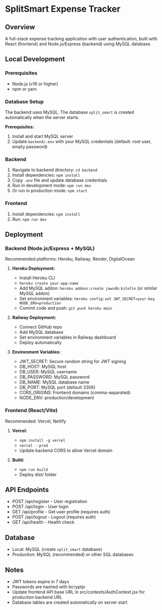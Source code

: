 # SplitSmart Expense Tracker

## Overview
A full-stack expense tracking application with user authentication, built with React (frontend) and Node.js/Express (backend) using MySQL database.

## Local Development

### Prerequisites
- Node.js (v16 or higher)
- npm or yarn

### Database Setup
The backend uses MySQL. The database `split_smart` is created automatically when the server starts.

**Prerequisites:**
1. Install and start MySQL server
2. Update `backend/.env` with your MySQL credentials (default: root user, empty password)

### Backend
1. Navigate to backend directory: `cd backend`
2. Install dependencies: `npm install`
3. Copy `.env` file and update database credentials
4. Run in development mode: `npm run dev`
5. Or run in production mode: `npm start`

### Frontend
1. Install dependencies: `npm install`
2. Run: `npm run dev`

## Deployment

### Backend (Node.js/Express + MySQL)
Recommended platforms: Heroku, Railway, Render, DigitalOcean

1. **Heroku Deployment:**
   - Install Heroku CLI
   - `heroku create your-app-name`
   - Add MySQL addon: `heroku addons:create jawsdb:kitefin` (or similar MySQL addon)
   - Set environment variables: `heroku config:set JWT_SECRET=your-key NODE_ENV=production`
   - Commit code and push: `git push heroku main`

2. **Railway Deployment:**
   - Connect GitHub repo
   - Add MySQL database
   - Set environment variables in Railway dashboard
   - Deploy automatically

3. **Environment Variables:**
   - JWT_SECRET: Secure random string for JWT signing
   - DB_HOST: MySQL host
   - DB_USER: MySQL username
   - DB_PASSWORD: MySQL password
   - DB_NAME: MySQL database name
   - DB_PORT: MySQL port (default 3306)
   - CORS_ORIGINS: Frontend domains (comma-separated)
   - NODE_ENV: production/development

### Frontend (React/Vite)
Recommended: Vercel, Netlify

1. **Vercel:**
   - `npm install -g vercel`
   - `vercel --prod`
   - Update backend CORS to allow Vercel domain

2. **Build:**
   - `npm run build`
   - Deploy dist/ folder

## API Endpoints
- POST /api/register - User registration
- POST /api/login - User login
- GET /api/profile - Get user profile (requires auth)
- POST /api/logout - Logout (requires auth)
- GET /api/health - Health check

## Database
- Local: MySQL (create `split_smart` database)
- Production: MySQL (recommended) or other SQL databases

## Notes
- JWT tokens expire in 7 days
- Passwords are hashed with bcryptjs
- Update frontend API base URL in src/contexts/AuthContext.jsx for production backend URL
- Database tables are created automatically on server start
